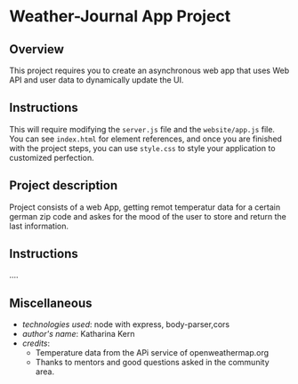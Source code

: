 # Weather-Journal App Project

## Overview
This project requires you to create an asynchronous web app that uses Web API and user data to dynamically update the UI. 

## Instructions
This will require modifying the `server.js` file and the `website/app.js` file. You can see `index.html` for element references, and once you are finished with the project steps, you can use `style.css` to style your application to customized perfection.

## Project description
Project consists of a web App, getting remot temperatur data for a certain german zip code and askes for the mood of the user to store and return the last information.
## Instructions
....

## Miscellaneous 
* *technologies used*: node with express, body-parser,cors
* *author's name*: Katharina Kern
* *credits*:
  * Temperature data from the APi service of openweathermap.org 
  * Thanks to mentors and good questions asked in the community area.
